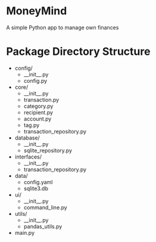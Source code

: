 # MoneyMind
A simple Python app to manage own finances

# Package Directory Structure

- config/
  - \_\_init\_\_.py
  - config.py
- core/
  - \_\_init\_\_.py
  - transaction.py
  - category.py
  - recipient.py
  - account.py
  - tag.py
  - transaction_repository.py
- database/
  - \_\_init\_\_.py
  - sqlite_repository.py
- interfaces/
  - \_\_init\_\_.py
  - transaction_repository.py
- data/
  - config.yaml
  - sqlite3.db
- ui/
  - \_\_init\_\_.py
  - command_line.py
- utils/
  - \_\_init\_\_.py
  - pandas_utils.py
- main.py

